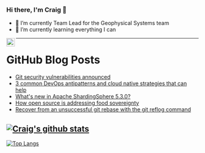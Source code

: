 ### Hi there, I'm Craig 👋

<!--
**CraigTeelFugro/CraigTeelFugro** is a ✨ _special_ ✨ repository because its `README.md` (this file) appears on your GitHub profile.

Here are some ideas to get you started:
-->

- 🔭 I’m currently Team Lead for the Geophysical Systems team
- 🌱 I’m currently learning everything I can

[<img align="left" alt="Craig Teel | LinkedIn" width="22px" src="https://cdn.jsdelivr.net/npm/simple-icons@v3/icons/linkedin.svg" />][linkedin]

---

# GitHub Blog Posts

<!-- BLOG-POST-LIST:START -->
- [Git security vulnerabilities announced](https://github.blog/2023-01-17-git-security-vulnerabilities-announced-2/)
- [3 common DevOps antipatterns and cloud native strategies that can help](https://github.blog/2023-01-17-3-common-devops-antipatterns-and-cloud-native-strategies-that-can-help/)
- [What&#39;s new in Apache ShardingSphere 5.3.0?](https://opensource.com/article/23/1/apache-shardingsphere-new-features)
- [How open source is addressing food sovereignty](https://opensource.com/article/23/1/food-sovereignty-open-source)
- [Recover from an unsuccessful git rebase with the git reflog command](https://opensource.com/article/23/1/git-reflog)
<!-- BLOG-POST-LIST:END -->

## [![Craig's github stats](https://github-readme-stats.vercel.app/api?username=craigteelfugro&show_icons=true&theme=radical)](https://github.com/anuraghazra/github-readme-stats)


[linkedin]: https://linkedin.com/in/craig-teel-b8786771
[![Top Langs](https://github-readme-stats.vercel.app/api/top-langs/?username=craigteelfugro&layout=compact)](https://github.com/anuraghazra/github-readme-stats)
